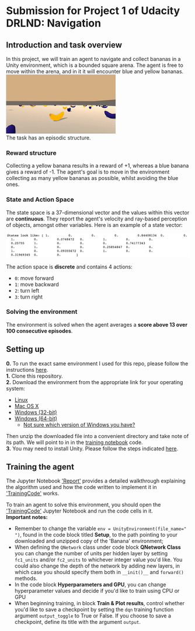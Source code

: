 # Submission for Project 1 of Udacity DRLND: Navigation

## Introduction and task overview
In this project, we will train an agent to navigate and collect bananas in a Unity environment, which is a bounded square arena. The agent is free to move within the arena, and in it it will encounter blue and yellow bananas.  
![](bananas.gif)  
The task has an episodic structure.

### Reward structure
Collecting a yellow banana results in a reward of +1, whereas a blue banana gives a reward of -1. The agent's goal is to move in the environment collecting as many yellow bananas as possible, whilst avoiding the blue ones.

### State and Action Space
The state space is a 37-dimensional vector and the values within this vector are **continuous**. They report the agent's velocity and ray-based perception of objects, amongst other variables. 
Here is an example of a state vector:  

![](states.png)  

The action space is **discrete** and contains 4 actions:
- ```0```: move forward
- ```1```: move backward
- ```2```: turn left
- ```3```: turn right

### Solving the environment
The environment is solved when the agent averages a **score above 13 over 100 consecutive episodes**.  

## Setting up
**0.** To run the exact same environment I used for this repo, please follow the instructions [here](https://github.com/udacity/deep-reinforcement-learning#dependencies).  
**1.** Clone this repository.  
**2.** Download the environment from the appropriate link for your operating system:  
- [Linux](https://s3-us-west-1.amazonaws.com/udacity-drlnd/P1/Banana/Banana_Linux.zip)
- [Mac OS X](https://s3-us-west-1.amazonaws.com/udacity-drlnd/P1/Banana/Banana.app.zip)
- [Windows (32-bit)](https://s3-us-west-1.amazonaws.com/udacity-drlnd/P1/Banana/Banana_Windows_x86.zip)
- [Windows (64-bit)](https://s3-us-west-1.amazonaws.com/udacity-drlnd/P1/Banana/Banana_Windows_x86_64.zip) 
  - [Not sure which version of Windows you have?](https://support.microsoft.com/en-us/help/827218/how-to-determine-whether-a-computer-is-running-a-32-bit-version-or-64)  

Then unzip the downloaded file into a convenient directory and take note of its path. We will point to in in the [training notebook](https://github.com/andrefmsmith/drlnd_NavigationSubmission/blob/master/TrainingCode.ipynb) code.  
**3.** You may need to install Unity. Please follow the steps indicated [here](https://github.com/Unity-Technologies/ml-agents/blob/latest_release/docs/Installation.md).

## Training the agent
The Jupyter Notebook ['Report'](https://github.com/andrefmsmith/drlnd_NavigationSubmission/blob/master/Report.ipynb) provides a detailed walkthrough explaining the algorithm used and how the code written to implement it in ['TrainingCode'](https://github.com/andrefmsmith/drlnd_NavigationSubmission/blob/master/TrainingCode.ipynb) works.  

To train an agent to solve this environment, you should open the ['TrainingCode'](https://github.com/andrefmsmith/drlnd_NavigationSubmission/blob/master/TrainingCode.ipynb) Jupyter Notebook and run the code cells in it.  
**Important notes:**
- Remember to change the variable ```env = UnityEnvironment(file_name=" ")```, found in the code block titled **Setup**, to the path pointing to your downloaded and unzipped copy of the 'Banana' environment;
- When defining the ```QNetwork``` class under code block **QNetwork Class** you can change the number of units per hidden layer by setting ```fc1_units``` and/or ```fc2_units``` to whichever integer value you'd like. You could also change the depth of the network by adding new layers, in which case you should specify them both in ```__init()__``` and ```forward()``` methods.
- In the code block **Hyperparameters and GPU**, you can change hyperparameter values and decide if you'd like to train using CPU or GPU
- When beginning training, in block **Train & Plot results**, control whether you'd like to save a checkpoint by setting the ```dqn``` training function argument ```output_toggle``` to True or False. If you choose to save a checkpoint, define its title with the argument ```output```.
